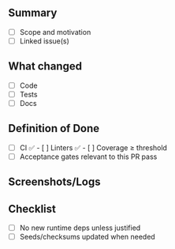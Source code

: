 ## Summary
- [ ] Scope and motivation
- [ ] Linked issue(s)

## What changed
- [ ] Code
- [ ] Tests
- [ ] Docs

## Definition of Done
- [ ] CI ✅  - [ ] Linters ✅  - [ ] Coverage ≥ threshold
- [ ] Acceptance gates relevant to this PR pass

## Screenshots/Logs

## Checklist
- [ ] No new runtime deps unless justified
- [ ] Seeds/checksums updated when needed
